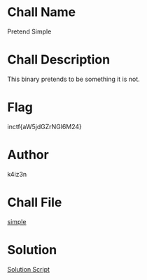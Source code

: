 # Chall Name
Pretend Simple

# Chall Description
This binary pretends to be something it is not.

# Flag
inctf{aW5jdGZrNGl6M24}

# Author
k4iz3n

# Chall File
[simple](Handout/simple.c)

# Solution 
[Solution Script](Admin/sol.c)
